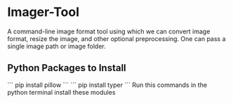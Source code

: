 # Imager-Tool
A command-line image format tool using which we can convert image format, resize the image, and other optional preprocessing. One can pass a single image path or image folder. 


<h2> Python Packages to Install </h2>
```
pip install pillow
```
```
pip install typer
```
Run this commands in the python terminal install these modules

